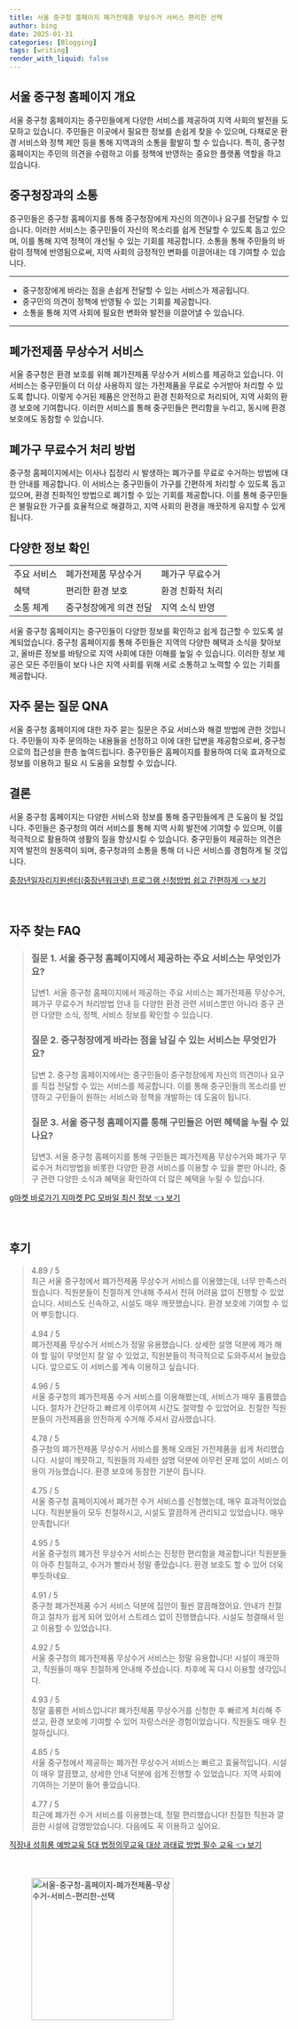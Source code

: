```yaml
---
title: 서울 중구청 홈페이지 폐가전제품 무상수거 서비스 편리한 선택
author: bing
date: 2025-01-31
categories: [Blogging]
tags: [writing]
render_with_liquid: false
---
```



<h2 id='서울 중구청 홈페이지 개요'>서울 중구청 홈페이지 개요</h2>

<p>서울 중구청 홈페이지는 중구민들에게 다양한 서비스를 제공하여 지역 사회의 발전을 도모하고 있습니다. 주민들은 이곳에서 필요한 정보를 손쉽게 찾을 수 있으며, 다채로운 환경 서비스와 정책 제안 등을 통해 지역과의 소통을 활발히 할 수 있습니다. 특히, 중구청 홈페이지는 주민의 의견을 수렴하고 이를 정책에 반영하는 중요한 플랫폼 역할을 하고 있습니다.</p>

<h2 id='중구청장과의 소통'>중구청장과의 소통</h2>

<p>중구민들은 중구청 홈페이지를 통해 중구청장에게 자신의 의견이나 요구를 전달할 수 있습니다. 이러한 서비스는 중구민들이 자신의 목소리를 쉽게 전달할 수 있도록 돕고 있으며, 이를 통해 지역 정책이 개선될 수 있는 기회를 제공합니다. 소통을 통해 주민들의 바람이 정책에 반영됨으로써, 지역 사회의 긍정적인 변화를 이끌어내는 데 기여할 수 있습니다.</p>

<hr />

<ul>
    <li>중구청장에게 바라는 점을 손쉽게 전달할 수 있는 서비스가 제공됩니다.</li>
    <li>중구민의 의견이 정책에 반영될 수 있는 기회를 제공합니다.</li>
    <li>소통을 통해 지역 사회에 필요한 변화와 발전을 이끌어낼 수 있습니다.</li>
</ul>

<hr />

<h2 id='폐가전제품 무상수거 서비스'>폐가전제품 무상수거 서비스</h2>

<p>서울 중구청은 환경 보호를 위해 폐가전제품 무상수거 서비스를 제공하고 있습니다. 이 서비스는 중구민들이 더 이상 사용하지 않는 가전제품을 무료로 수거받아 처리할 수 있도록 합니다. 이렇게 수거된 제품은 안전하고 환경 친화적으로 처리되어, 지역 사회의 환경 보호에 기여합니다. 이러한 서비스를 통해 중구민들은 편리함을 누리고, 동시에 환경 보호에도 동참할 수 있습니다.</p>

<h2 id='폐가구 무료수거 처리 방법'>폐가구 무료수거 처리 방법</h2>

<p>중구청 홈페이지에서는 이사나 집정리 시 발생하는 폐가구를 무료로 수거하는 방법에 대한 안내를 제공합니다. 이 서비스는 중구민들이 가구를 간편하게 처리할 수 있도록 돕고 있으며, 환경 친화적인 방법으로 폐기할 수 있는 기회를 제공합니다. 이를 통해 중구민들은 불필요한 가구를 효율적으로 해결하고, 지역 사회의 환경을 깨끗하게 유지할 수 있게 됩니다.</p>

<h2 id='다양한 정보 확인'>다양한 정보 확인</h2>

<table>
    <tr>
        <td>주요 서비스</td>
        <td>폐가전제품 무상수거</td>
        <td>폐가구 무료수거</td>
    </tr>
    <tr>
        <td>혜택</td>
        <td>편리한 환경 보호</td>
        <td>환경 친화적 처리</td>
    </tr>
    <tr>
        <td>소통 체계</td>
        <td>중구청장에게 의견 전달</td>
        <td>지역 소식 반영</td>
    </tr>
</table>

<p>서울 중구청 홈페이지는 중구민들이 다양한 정보를 확인하고 쉽게 접근할 수 있도록 설계되었습니다. 중구청 홈페이지를 통해 주민들은 지역의 다양한 혜택과 소식을 찾아보고, 올바른 정보를 바탕으로 지역 사회에 대한 이해를 높일 수 있습니다. 이러한 정보 제공은 모든 주민들이 보다 나은 지역 사회를 위해 서로 소통하고 노력할 수 있는 기회를 제공합니다.</p>

<h2 id='자주 묻는 질문 QNA'>자주 묻는 질문 QNA</h2>

<p>서울 중구청 홈페이지에 대한 자주 묻는 질문은 주요 서비스와 해결 방법에 관한 것입니다. 주민들이 자주 문의하는 내용들을 선정하고 이에 대한 답변을 제공함으로써, 중구청으로의 접근성을 한층 높여드립니다. 중구민들은 홈페이지를 활용하여 더욱 효과적으로 정보를 이용하고 필요 시 도움을 요청할 수 있습니다.</p>

<h2 id='결론'>결론</h2>

<p>서울 중구청 홈페이지는 다양한 서비스와 정보를 통해 중구민들에게 큰 도움이 될 것입니다. 주민들은 중구청의 여러 서비스를 통해 지역 사회 발전에 기여할 수 있으며, 이를 적극적으로 활용하여 생활의 질을 향상시킬 수 있습니다. 중구민들이 제공하는 의견은 지역 발전의 원동력이 되며, 중구청과의 소통을 통해 더 나은 서비스를 경험하게 될 것입니다.</p>


<p><a class="click-button" title="중장년일자리지원센터(중장년워크넷) 프로그램 신청방법 쉽고 간편하게" href="https://yellowplanner.github.io/posts/%EC%A4%91%EC%9E%A5%EB%85%84%EC%9D%BC%EC%9E%90%EB%A6%AC%EC%A7%80%EC%9B%90%EC%84%BC%ED%84%B0(%EC%A4%91%EC%9E%A5%EB%85%84%EC%9B%8C%ED%81%AC%EB%84%B7)-%ED%94%84%EB%A1%9C%EA%B7%B8%EB%9E%A8-%EC%8B%A0%EC%B2%AD%EB%B0%A9%EB%B2%95-%EC%89%BD%EA%B3%A0-%EA%B0%84%ED%8E%B8%ED%95%98%EA%B2%8C/" rel="dofollow">중장년일자리지원센터(중장년워크넷) 프로그램 신청방법 쉽고 간편하게 👈 보기</a></p><br>
<h2 id='자주_찾는_FAQ'>자주 찾는 FAQ</h2>
<div itemscope="" itemtype="https://schema.org/FAQPage"> 
<blockquote> 
<div itemscope="" itemprop="mainEntity" itemtype="https://schema.org/Question"> 
<h3 itemprop="name">질문 1. 서울 중구청 홈페이지에서 제공하는 주요 서비스는 무엇인가요?</h3> 
<div itemscope="" itemprop="acceptedAnswer" itemtype="https://schema.org/Answer"> 
<span itemprop="text"> 
<p>답변1. 서울 중구청 홈페이지에서 제공하는 주요 서비스는 폐가전제품 무상수거, 폐가구 무료수거 처리방법 안내 등 다양한 환경 관련 서비스뿐만 아니라 중구 관련 다양한 소식, 정책, 서비스 정보를 확인할 수 있습니다.</p> 
</span> 
</div> 
</div> 

<div itemscope="" itemprop="mainEntity" itemtype="https://schema.org/Question"> 
<h3 itemprop="name">질문 2. 중구청장에게 바라는 점을 남길 수 있는 서비스는 무엇인가요?</h3> 
<div itemscope="" itemprop="acceptedAnswer" itemtype="https://schema.org/Answer"> 
<span itemprop="text"> 
<p>답변 2. 중구청 홈페이지에서는 중구민들이 중구청장에게 자신의 의견이나 요구를 직접 전달할 수 있는 서비스를 제공합니다. 이를 통해 중구민들의 목소리를 반영하고 구민들이 원하는 서비스와 정책을 개발하는 데 도움이 됩니다.</p> 
</span> 
</div> 
</div> 

<div itemscope="" itemprop="mainEntity" itemtype="https://schema.org/Question"> 
<h3 itemprop="name">질문 3. 서울 중구청 홈페이지를 통해 구민들은 어떤 혜택을 누릴 수 있나요?</h3> 
<div itemscope="" itemprop="acceptedAnswer" itemtype="https://schema.org/Answer"> 
<span itemprop="text"> 
<p>답변3. 서울 중구청 홈페이지를 통해 구민들은 폐가전제품 무상수거와 폐가구 무료수거 처리방법을 비롯한 다양한 환경 서비스를 이용할 수 있을 뿐만 아니라, 중구 관련 다양한 소식과 혜택을 확인하여 더 많은 혜택을 누릴 수 있습니다.</p> 
</span> 
</div> 
</div> 
</blockquote> 
</div>
<p><a class="click-button" title="g마켓 바로가기 지마켓 PC 모바일 최신 정보" href="https://yellowplanner.github.io/posts/g%EB%A7%88%EC%BC%93-%EB%B0%94%EB%A1%9C%EA%B0%80%EA%B8%B0-%EC%A7%80%EB%A7%88%EC%BC%93-PC-%EB%AA%A8%EB%B0%94%EC%9D%BC-%EC%B5%9C%EC%8B%A0-%EC%A0%95%EB%B3%B4/" rel="dofollow">g마켓 바로가기 지마켓 PC 모바일 최신 정보 👈 보기</a></p><br>
<h2 id='후기'>후기</h2>
<div itemscope itemtype="https://schema.org/Product">
  <blockquote>
  <div itemprop="review" itemscope itemtype="https://schema.org/Review">
      <div itemprop="reviewRating" itemscope itemtype="https://schema.org/Rating"> <span itemprop="ratingValue">4.89</span> / <span itemprop="bestRating">5</span> </div>
      <span itemprop="reviewBody">최근 서울 중구청에서 폐가전제품 무상수거 서비스를 이용했는데, 너무 만족스러웠습니다. 직원분들이 친절하게 안내해 주셔서 전혀 어려움 없이 진행할 수 있었습니다. 서비스도 신속하고, 시설도 매우 깨끗했습니다. 환경 보호에 기여할 수 있어 뿌듯합니다.</span>
  </div>
  <br>
  <div itemprop="review" itemscope itemtype="https://schema.org/Review">
      <div itemprop="reviewRating" itemscope itemtype="https://schema.org/Rating"> <span itemprop="ratingValue">4.94</span> / <span itemprop="bestRating">5</span> </div>
      <span itemprop="reviewBody">폐가전제품 무상수거 서비스가 정말 유용했습니다. 상세한 설명 덕분에 제가 해야 할 일이 무엇인지 잘 알 수 있었고, 직원분들이 적극적으로 도와주셔서 놀랐습니다. 앞으로도 이 서비스를 계속 이용하고 싶습니다.</span>
  </div>
  <br>
  <div itemprop="review" itemscope itemtype="https://schema.org/Review">
      <div itemprop="reviewRating" itemscope itemtype="https://schema.org/Rating"> <span itemprop="ratingValue">4.96</span> / <span itemprop="bestRating">5</span> </div>
      <span itemprop="reviewBody">서울 중구청의 폐가전제품 수거 서비스를 이용해봤는데, 서비스가 매우 훌륭했습니다. 절차가 간단하고 빠르게 이루어져 시간도 절약할 수 있었어요. 친절한 직원분들이 가전제품을 안전하게 수거해 주셔서 감사했습니다.</span>
  </div>
  <br>
  <div itemprop="review" itemscope itemtype="https://schema.org/Review">
      <div itemprop="reviewRating" itemscope itemtype="https://schema.org/Rating"> <span itemprop="ratingValue">4.78</span> / <span itemprop="bestRating">5</span> </div>
      <span itemprop="reviewBody">중구청의 폐가전제품 무상수거 서비스를 통해 오래된 가전제품을 쉽게 처리했습니다. 시설이 깨끗하고, 직원들의 자세한 설명 덕분에 아무런 문제 없이 서비스 이용이 가능했습니다. 환경 보호에 동참한 기분이 듭니다.</span>
  </div>
  <br>
  <div itemprop="review" itemscope itemtype="https://schema.org/Review">
      <div itemprop="reviewRating" itemscope itemtype="https://schema.org/Rating"> <span itemprop="ratingValue">4.75</span> / <span itemprop="bestRating">5</span> </div>
      <span itemprop="reviewBody">서울 중구청 홈페이지에서 폐가전 수거 서비스를 신청했는데, 매우 효과적이었습니다. 직원분들이 모두 친절하시고, 시설도 깔끔하게 관리되고 있었습니다. 매우 만족합니다!</span>
  </div>
  <br>
  <div itemprop="review" itemscope itemtype="https://schema.org/Review">
      <div itemprop="reviewRating" itemscope itemtype="https://schema.org/Rating"> <span itemprop="ratingValue">4.95</span> / <span itemprop="bestRating">5</span> </div>
      <span itemprop="reviewBody">서울 중구청의 폐가전 무상수거 서비스는 진정한 편리함을 제공합니다! 직원분들이 아주 친절하고, 수거가 빨라서 정말 좋았습니다. 환경 보호도 할 수 있어 더욱 뿌듯하네요.</span>
  </div>
  <br>
  <div itemprop="review" itemscope itemtype="https://schema.org/Review">
      <div itemprop="reviewRating" itemscope itemtype="https://schema.org/Rating"> <span itemprop="ratingValue">4.91</span> / <span itemprop="bestRating">5</span> </div>
      <span itemprop="reviewBody">중구청 폐가전제품 수거 서비스 덕분에 집안이 훨씬 깔끔해졌어요. 안내가 친절하고 절차가 쉽게 되어 있어서 스트레스 없이 진행했습니다. 시설도 청결해서 믿고 이용할 수 있었습니다.</span>
  </div>
  <br>
  <div itemprop="review" itemscope itemtype="https://schema.org/Review">
      <div itemprop="reviewRating" itemscope itemtype="schema.org/Rating"> <span itemprop="ratingValue">4.92</span> / <span itemprop="bestRating">5</span> </div>
      <span itemprop="reviewBody">서울 중구청의 폐가전제품 무상수거 서비스는 정말 유용합니다! 시설이 깨끗하고, 직원들이 매우 친절하게 안내해 주셨습니다. 차후에 꼭 다시 이용할 생각입니다.</span>
  </div>
  <br>
  <div itemprop="review" itemscope itemtype="https://schema.org/Review">
      <div itemprop="reviewRating" itemscope itemtype="schema.org/Rating"> <span itemprop="ratingValue">4.93</span> / <span itemprop="bestRating">5</span> </div>
      <span itemprop="reviewBody">정말 훌륭한 서비스입니다! 폐가전제품 무상수거를 신청한 후 빠르게 처리해 주셨고, 환경 보호에 기여할 수 있어 자랑스러운 경험이었습니다. 직원들도 매우 친절하십니다.</span>
  </div>
  <br>
  <div itemprop="review" itemscope itemtype="https://schema.org/Review">
      <div itemprop="reviewRating" itemscope itemtype="schema.org/Rating"> <span itemprop="ratingValue">4.85</span> / <span itemprop="bestRating">5</span> </div>
      <span itemprop="reviewBody">서울 중구청에서 제공하는 폐가전 무상수거 서비스는 빠르고 효율적입니다. 시설이 매우 깔끔했고, 상세한 안내 덕분에 쉽게 진행할 수 있었습니다. 지역 사회에 기여하는 기분이 들어 좋았습니다.</span>
  </div>
  <br>
  <div itemprop="review" itemscope itemtype="https://schema.org/Review">
      <div itemprop="reviewRating" itemscope itemtype="schema.org/Rating"> <span itemprop="ratingValue">4.77</span> / <span itemprop="bestRating">5</span> </div>
      <span itemprop="reviewBody">최근에 폐가전 수거 서비스를 이용했는데, 정말 편리했습니다! 친절한 직원과 깔끔한 시설에 감명받았습니다. 다음에도 꼭 이용하고 싶어요.</span>
  </div>
  </blockquote>
</div>
<p><a class="click-button" title="직장내 성희롱 예방교육 5대 법정의무교육 대상 과태료 방법 필수 교육" href="https://yellowplanner.github.io/posts/%EC%A7%81%EC%9E%A5%EB%82%B4-%EC%84%B1%ED%9D%AC%EB%A1%B1-%EC%98%88%EB%B0%A9%EA%B5%90%EC%9C%A1-5%EB%8C%80-%EB%B2%95%EC%A0%95%EC%9D%98%EB%AC%B4%EA%B5%90%EC%9C%A1-%EB%8C%80%EC%83%81-%EA%B3%BC%ED%83%9C%EB%A3%8C-%EB%B0%A9%EB%B2%95-%ED%95%84%EC%88%98-%EA%B5%90%EC%9C%A1/" rel="dofollow">직장내 성희롱 예방교육 5대 법정의무교육 대상 과태료 방법 필수 교육 👈 보기</a></p><br>
<figure class="image"><img src="https://yellowplanner.github.io/assets/img/thumbnail/서울-중구청-홈페이지-폐가전제품-무상수거-서비스-편리한-선택.webp" alt="서울-중구청-홈페이지-폐가전제품-무상수거-서비스-편리한-선택" width="256" height="256"></figure>